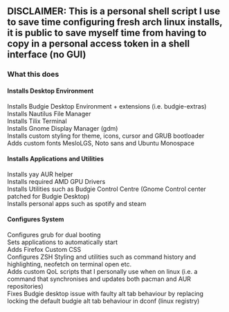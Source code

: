 ## DISCLAIMER: This is a personal shell script I use to save time configuring fresh arch linux installs, it is public to save myself time from having to copy in a personal access token in a shell interface (no GUI)
### What this does
#### Installs Desktop Environment
Installs Budgie Desktop Environment + extensions (i.e. budgie-extras)  
Installs Nautilus File Manager  
Installs Tilix Terminal  
Installs Gnome Display Manager (gdm)  
Installs custom styling for theme, icons, cursor and GRUB bootloader  
Adds custom fonts MesloLGS, Noto sans and Ubuntu Monospace  

#### Installs Applications and Utilities
Installs yay AUR helper  
Installs required AMD GPU Drivers  
Installs Utilities such as Budgie Control Centre (Gnome Control center patched for Budgie Desktop)  
Installs personal apps such as spotify and steam  

#### Configures System
Configures grub for dual booting  
Sets applications to automatically start  
Adds Firefox Custom CSS  
Configures ZSH Styling and utilities such as command history and highlighting, neofetch on terminal open etc.  
Adds custom QoL scripts that I personally use when on linux (i.e. a command that synchronises and updates both pacman and AUR repositories)  
Fixes Budgie desktop issue with faulty alt tab behaviour by replacing locking the default budgie alt tab behaviour in dconf (linux registry)  
